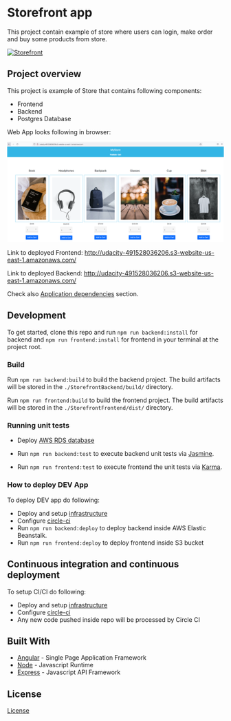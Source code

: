 # Storefront app
This project contain example of store where users can login, make order and buy some products from store.

[![Storefront](https://circleci.com/gh/danomisik/Storefront.svg?style=svg)](https://github.com/danomisik/Storefront)


## Project overview

This project is example of Store that contains following components:

- Frontend
- Backend
- Postgres Database

Web App looks following in browser:

![Web App opened in browser](docs/images/frontend-browser.PNG)

Link to deployed Frontend: <http://udacity-491528036206.s3-website-us-east-1.amazonaws.com/>

Link to deployed Backend: <http://udacity-491528036206.s3-website-us-east-1.amazonaws.com/>

Check also [Application dependencies](docs/Application_dependencies.md#application-dependencies) section.


## Development

To get started, clone this repo and run `npm run backend:install` for backend and `npm run frontend:install` for frontend in your terminal at the project root.

### Build

Run `npm run backend:build` to build the  backend project. The build artifacts will be stored in the `./StorefrontBackend/build/` directory.

Run `npm run frontend:build` to build the  frontend project. The build artifacts will be stored in the `./StorefrontFrontend/dist/` directory.

### Running unit tests

- Deploy [AWS RDS database](docs/Infrastructure_description.md#aws-rds)

- Run `npm run backend:test` to execute backend  unit tests via [Jasmine](https://jasmine.github.io/).

- Run `npm run frontend:test` to execute frontend the unit tests via [Karma](https://karma-runner.github.io).

### How to deploy DEV App

To deploy DEV app do following:

- Deploy and setup [infrastructure](docs/Infrastructure_description.md#infrastructure-description)
- Configure [circle-ci](docs/Pipeline_description.md#pipeline-description)
- Run `npm run backend:deploy` to deploy backend inside AWS Elastic Beanstalk.
- Run `npm run frontend:deploy` to deploy frontend inside S3 bucket


## Continuous integration and continuous deployment

To setup CI/CI do following:

- Deploy and setup [infrastructure](docs/Infrastructure_description.md#infrastructure-description)
- Configure [circle-ci](docs/Pipeline_description.md#pipeline-description)
- Any new code pushed inside repo will be processed by Circle CI


## Built With

- [Angular](https://angular.io/) - Single Page Application Framework
- [Node](https://nodejs.org) - Javascript Runtime
- [Express](https://expressjs.com/) - Javascript API Framework


## License

[License](LICENSE.txt)